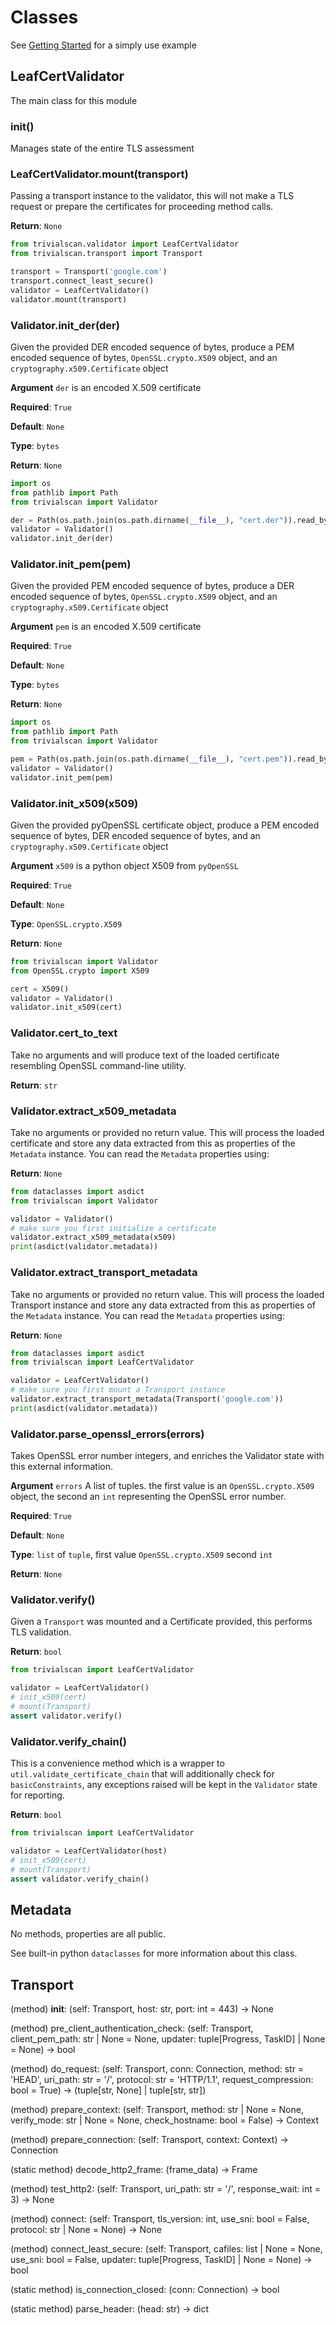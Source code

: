 # Classes

See [Getting Started](./docs/1.getting-started.md) for a simply use example

## LeafCertValidator

The main class for this module

### __init__()

Manages state of the entire TLS assessment

### LeafCertValidator.mount(transport)

Passing a transport instance to the validator, this will not make a TLS request or prepare the certificates for proceeding method calls.

**Return**: `None`

```py
from trivialscan.validator import LeafCertValidator
from trivialscan.transport import Transport

transport = Transport('google.com')
transport.connect_least_secure()
validator = LeafCertValidator()
validator.mount(transport)
```

### Validator.init_der(der)

Given the provided DER encoded sequence of bytes, produce a PEM encoded sequence of bytes, `OpenSSL.crypto.X509` object, and an `cryptography.x509.Certificate` object

**Argument** `der` is an encoded X.509 certificate

**Required**: `True`

**Default**: `None`

**Type**: `bytes`

**Return**: `None`

```py
import os
from pathlib import Path
from trivialscan import Validator

der = Path(os.path.join(os.path.dirname(__file__), "cert.der")).read_bytes()
validator = Validator()
validator.init_der(der)
```

### Validator.init_pem(pem)

Given the provided PEM encoded sequence of bytes, produce a DER encoded sequence of bytes, `OpenSSL.crypto.X509` object, and an `cryptography.x509.Certificate` object

**Argument** `pem` is an encoded X.509 certificate

**Required**: `True`

**Default**: `None`

**Type**: `bytes`

**Return**: `None`

```py
import os
from pathlib import Path
from trivialscan import Validator

pem = Path(os.path.join(os.path.dirname(__file__), "cert.pem")).read_bytes()
validator = Validator()
validator.init_pem(pem)
```

### Validator.init_x509(x509)

Given the provided pyOpenSSL certificate object, produce a PEM encoded sequence of bytes, DER encoded sequence of bytes, and an `cryptography.x509.Certificate` object

**Argument** `x509` is a python object X509 from `pyOpenSSL`

**Required**: `True`

**Default**: `None`

**Type**: `OpenSSL.crypto.X509`

**Return**: `None`

```py
from trivialscan import Validator
from OpenSSL.crypto import X509

cert = X509()
validator = Validator()
validator.init_x509(cert)
```

### Validator.cert_to_text

Take no arguments and will produce text of the loaded certificate resembling OpenSSL command-line utility.

**Return**: `str`

### Validator.extract_x509_metadata

Take no arguments or provided no return value. This will process the loaded certificate and store any data extracted from this as properties of the `Metadata` instance. You can read the `Metadata` properties using:

**Return**: `None`

```py
from dataclasses import asdict
from trivialscan import Validator

validator = Validator()
# make sure you first initialize a certificate
validator.extract_x509_metadata(x509)
print(asdict(validator.metadata))
```

### Validator.extract_transport_metadata

Take no arguments or provided no return value. This will process the loaded Transport instance and store any data extracted from this as properties of the `Metadata` instance. You can read the `Metadata` properties using:

**Return**: `None`

```py
from dataclasses import asdict
from trivialscan import LeafCertValidator

validator = LeafCertValidator()
# make sure you first mount a Transport instance
validator.extract_transport_metadata(Transport('google.com'))
print(asdict(validator.metadata))
```

### Validator.parse_openssl_errors(errors)

Takes OpenSSL error number integers, and enriches the Validator state with this external information.

**Argument** `errors` A list of tuples. the first value is an `OpenSSL.crypto.X509` object, the second an `int` representing the OpenSSL error number.

**Required**: `True`

**Default**: `None`

**Type**: `list` of `tuple`, first value `OpenSSL.crypto.X509` second `int`

**Return**: `None`

### Validator.verify()

Given a `Transport` was mounted and a Certificate provided, this performs TLS validation.

**Return**: `bool`

```py
from trivialscan import LeafCertValidator

validator = LeafCertValidator()
# init_x509(cert)
# mount(Transport)
assert validator.verify()
```

### Validator.verify_chain()

This is a convenience method which is a wrapper to `util.validate_certificate_chain` that will additionally check for `basicConstraints`, any exceptions raised will be kept in the `Validator` state for reporting.

**Return**: `bool`

```py
from trivialscan import LeafCertValidator

validator = LeafCertValidator(host)
# init_x509(cert)
# mount(Transport)
assert validator.verify_chain()
```

## Metadata

No methods, properties are all public.

See built-in python `dataclasses` for more information about this class.

## Transport

(method) __init__: (self: Transport, host: str, port: int = 443) -> None

(method) pre_client_authentication_check: (self: Transport, client_pem_path: str | None = None, updater: tuple[Progress, TaskID] | None = None) -> bool

(method) do_request: (self: Transport, conn: Connection, method: str = 'HEAD', uri_path: str = '/', protocol: str = 'HTTP/1.1', request_compression: bool = True) -> (tuple[str, None] | tuple[str, str])

(method) prepare_context: (self: Transport, method: str | None = None, verify_mode: str | None = None, check_hostname: bool = False) -> Context

(method) prepare_connection: (self: Transport, context: Context) -> Connection

(static method) decode_http2_frame: (frame_data) -> Frame

(method) test_http2: (self: Transport, uri_path: str = '/', response_wait: int = 3) -> None

(method) connect: (self: Transport, tls_version: int, use_sni: bool = False, protocol: str | None = None) -> None

(method) connect_least_secure: (self: Transport, cafiles: list | None = None, use_sni: bool = False, updater: tuple[Progress, TaskID] | None = None) -> bool

(static method) is_connection_closed: (conn: Connection) -> bool

(static method) parse_header: (head: str) -> dict
